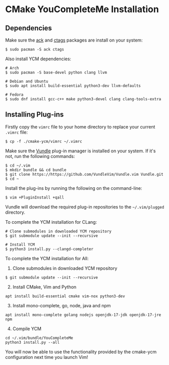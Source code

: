 # CMake YouCompleteMe Installation

## Dependencies

Make sure the [ack](https://github.com/beyondgrep/ack3) and [ctags](https://github.com/universal-ctags/ctags) packages are install on your system:

    $ sudo pacman -S ack ctags

Also install YCM dependencies:

```
# Arch
$ sudo pacman -S base-devel python clang llvm

# Debian and Ubuntu
$ sudo apt install build-essential python3-dev llvm-defaults

# Fedora 
$ sudo dnf install gcc-c++ make python3-devel clang clang-tools-extra
```

## Installing Plug-ins

Firstly copy the `vimrc` file to your home directory to replace your current `.vimrc` file: 

    $ cp -f ./cmake-ycm/vimrc ~/.vimrc

Make sure the [Vundle](https://github.com/VundleVim/Vundle.vim) plug-in manager is installed on your system. If it's not, run the following commands:

    $ cd ~/.vim
    $ mkdir bundle && cd bundle
    $ git clone https://https://github.com/VundleVim/Vundle.vim Vundle.git
    $ cd ~

Install the plug-ins by running the following on the command-line:

    $ vim +PluginInstall +qall

Vundle will download the required plug-in repositories to the `~/.vim/plugged` directory. 

To complete the YCM installation for CLang:

```
# Clone submodules in downloaded YCM repository
$ git submodule update --init --recursive

# Install YCM
$ python3 install.py --clangd-completer
```

To complete the YCM installation for All:
1. Clone submodules in downloaded YCM repository
```
$ git submodule update --init --recursive
```
2. Install CMake, Vim and Python
```
apt install build-essential cmake vim-nox python3-dev
```
3. Install mono-complete, go, node, java and npm
```
apt install mono-complete golang nodejs openjdk-17-jdk openjdk-17-jre npm
```
4. Compile YCM
```
cd ~/.vim/bundle/YouCompleteMe
python3 install.py --all
```

You will now be able to use the functionality provided by the cmake-ycm configuration next time you launch Vim!

